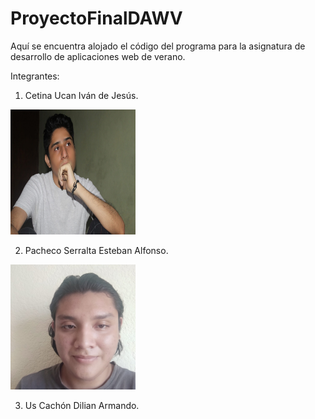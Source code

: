# ProyectoFinalDAWV
Aquí se encuentra alojado el código del programa para la asignatura de desarrollo de aplicaciones web de verano.


Integrantes:

1. Cetina Ucan Iván de Jesús.

<img src = "IvanPicture.jpeg" width = "200" height = "200">

2. Pacheco Serralta Esteban Alfonso.

<img src = "EstebanPicture.jpeg" width = "200" height = "200">

3. Us Cachón Dilian Armando.
